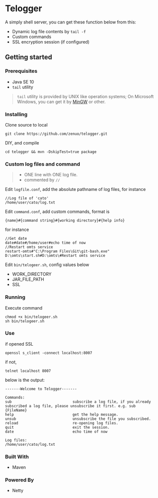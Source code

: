# Telogger

A simply shell server, you can get these function below from this:
* Dynamic log file contents by `tail -f`
* Custom commands
* SSL encryption session (if configured)

## Getting started

### Prerequisites

* Java SE 10
* `tail` utility

> `tail` utility is provided by UNIX like operation systems; On Microsoft Windows, you can get it by [MinGW](http://www.mingw.org/) or other.

### Installing
Clone source to local
```
git clone https://github.com/zenuo/telogger.git
```
DIY, and compile
```
cd telogger && mvn -DskipTest=true package
```

### Custom log files and command
> * ONE line with ONE log file.
> * commented by `//`

Edit `logfile.conf`, add the absolute pathname of log files, for instance
```
//Log file of 'cato'
/home/user/cato/log.txt
```

Edit `command.conf`, add custom commands, format is 
```text
{name}#{command string}#{working directory}#{help info}
```
for instance
```text
//Get date
date#date#/home/user#echo time of now
//Restart omts service
restart-omts#"C:\Program Files\Git\git-bash.exe" D:\omts\start.sh#D:\omts\#Restart omts service
```

Edit `bin/telogeer.sh`, config values below
* WORK_DIRECTORY
* JAR_FILE_PATH
* SSL

### Running
Execute command
```text
chmod +x bin/telogeer.sh
sh bin/telogeer.sh
```

### Use
if opened SSL
```text
openssl s_client -connect localhost:8007
```
if not,
```text
telnet localhost 8007
```
below is the output:
```text
-------Welcome to Telogger-------

Commands:
sub                            subscribe a log file, if you already subscribed a log file, please unsubscribe it first. e.g. sub {FileName}
help                           get the help message.
unsub                          unsubscribe the file you subscribed.
reload                         re-opening log files.
quit                           exit the session.
date                           echo time of now

Log files:
/home/user/cato/log.txt
```

### Built With
* Maven

### Powered By
* Netty